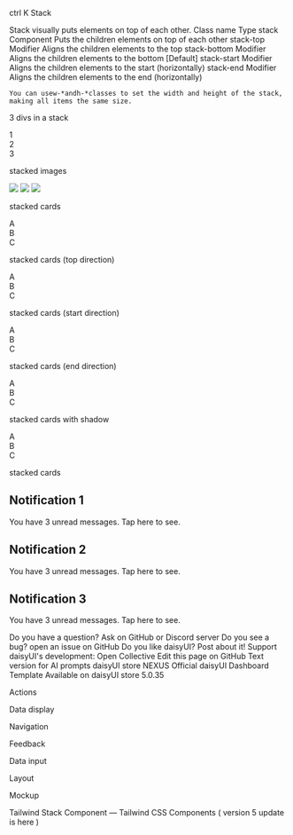 ctrl
K
Stack

Stack visually puts elements on top of each other.
Class name
Type
stack Component
Puts the children elements on top of each other
stack-top
Modifier
Aligns the children elements to the top
stack-bottom
Modifier
Aligns the children elements to the bottom [Default]
stack-start
Modifier
Aligns the children elements to the start (horizontally)
stack-end
Modifier
Aligns the children elements to the end (horizontally)

    You can usew-*andh-*classes to set the width and height of the stack, making all items the same size.

3 divs in a stack

<div className="stack h-20 w-32">
  <div className="bg-primary text-primary-content grid place-content-center rounded-box">1</div>
  <div className="bg-accent text-accent-content grid place-content-center rounded-box">2</div>
  <div className="bg-secondary text-secondary-content grid place-content-center rounded-box">
    3
  </div>
</div>

stacked images

<div className="stack w-48">
  <img src="https://img.daisyui.com/images/stock/photo-1572635148818-ef6fd45eb394.webp" className="rounded-box" />
  <img src="https://img.daisyui.com/images/stock/photo-1565098772267-60af42b81ef2.webp" className="rounded-box" />
  <img src="https://img.daisyui.com/images/stock/photo-1559703248-dcaaec9fab78.webp" className="rounded-box" />
</div>

stacked cards

<div className="stack size-28">
  <div className="border-base-content card bg-base-100 border text-center">
    <div className="card-body">A</div>
  </div>
  <div className="border-base-content card bg-base-100 border text-center">
    <div className="card-body">B</div>
  </div>
  <div className="border-base-content card bg-base-100 border text-center">
    <div className="card-body">C</div>
  </div>
</div>

stacked cards (top direction)

<div className="stack stack-top size-28">
  <div className="border-base-content card bg-base-100 border text-center">
    <div className="card-body">A</div>
  </div>
  <div className="border-base-content card bg-base-100 border text-center">
    <div className="card-body">B</div>
  </div>
  <div className="border-base-content card bg-base-100 border text-center">
    <div className="card-body">C</div>
  </div>
</div>

stacked cards (start direction)

<div className="stack stack-start size-28">
  <div className="border-base-content card bg-base-100 border text-center">
    <div className="card-body">A</div>
  </div>
  <div className="border-base-content card bg-base-100 border text-center">
    <div className="card-body">B</div>
  </div>
  <div className="border-base-content card bg-base-100 border text-center">
    <div className="card-body">C</div>
  </div>
</div>

stacked cards (end direction)

<div className="stack stack-end size-28">
  <div className="border-base-content card bg-base-100 border text-center">
    <div className="card-body">A</div>
  </div>
  <div className="border-base-content card bg-base-100 border text-center">
    <div className="card-body">B</div>
  </div>
  <div className="border-base-content card bg-base-100 border text-center">
    <div className="card-body">C</div>
  </div>
</div>

stacked cards with shadow

<div className="stack">
  <div className="card bg-base-200 text-center shadow-md">
    <div className="card-body">A</div>
  </div>
  <div className="card bg-base-200 text-center shadow">
    <div className="card-body">B</div>
  </div>
  <div className="card bg-base-200 text-center shadow-sm">
    <div className="card-body">C</div>
  </div>
</div>

stacked cards

<div className="stack">
  <div className="card shadow-md bg-base-100">
    <div className="card-body">
      <h2 className="card-title">Notification 1</h2>
      <p>You have 3 unread messages. Tap here to see.</p>
    </div>
  </div>
  <div className="card shadow-md bg-base-100">
    <div className="card-body">
      <h2 className="card-title">Notification 2</h2>
      <p>You have 3 unread messages. Tap here to see.</p>
    </div>
  </div>
  <div className="card shadow-md bg-base-100">
    <div className="card-body">
      <h2 className="card-title">Notification 3</h2>
      <p>You have 3 unread messages. Tap here to see.</p>
    </div>
  </div>
</div>

Do you have a question? Ask on GitHub or Discord server
Do you see a bug? open an issue on GitHub
Do you like daisyUI? Post about it!
Support daisyUI's development: Open Collective
Edit this page on GitHub
Text version for AI prompts
daisyUI store
NEXUS
Official daisyUI Dashboard Template
Available on daisyUI store
5.0.35

Actions

Data display

Navigation

Feedback

Data input

Layout

Mockup

Tailwind Stack Component — Tailwind CSS Components ( version 5 update is here )
